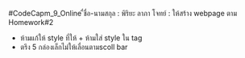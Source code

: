 #CodeCapm_9_Online
ื่ชื่อ-นามสกุล : พิริยะ ลาภา
โจทย์ : ให้สร้าง webpage ตาม Homework#2 
- ห้ามแก้ให้ style ที่ให้ + ห้ามใส่ style ใน tag
- ตรึง 5 กล่องเล็กไม่ให้เลื่อนตามscoll bar 